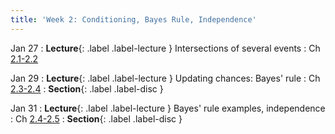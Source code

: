 ```yaml
---
title: 'Week 2: Conditioning, Bayes Rule, Independence'
---
```


Jan 27
: **Lecture**{: .label .label-lecture } Intersections of several events
    : Ch [2.1-2.2](http://stat88.org/textbook/content/Chapter_02/01_The_Chance_of_an_Intersection.html)

Jan 29
: **Lecture**{: .label .label-lecture } Updating chances: Bayes' rule
    : Ch [2.3-2.4](http://stat88.org/textbook/content/Chapter_02/03_Bayes_Rule.html)
: **Section**{: .label .label-disc }

Jan 31
: **Lecture**{: .label .label-lecture } Bayes' rule examples, independence
    : Ch [2.4-2.5](http://stat88.org/textbook/content/Chapter_02/04_Use_and_Interpretation.html)
: **Section**{: .label .label-disc }
